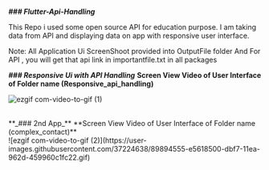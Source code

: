 **_### Flutter-Api-Handling_**

This Repo i used some open source API for education purpose.
I am taking data from API and displaying data on app with responsive user interface. 

Note: All Application Ui ScreenShoot provided into OutputFile folder
      And For API , you will get that api link in importantfile.txt in all packages 

**_### Responsive Ui with API Handling_**
**Screen View Video of  User Interface of Folder name (Responsive_api_handling)**

![ezgif com-video-to-gif (1)](https://user-images.githubusercontent.com/37224638/89892554-746c9e00-dbf4-11ea-953c-65b3efe52ada.gif)

<br/>
**_### 2nd App_**
**Screen View Video of  User Interface of Folder name (complex_contact)**
<br/>
![ezgif com-video-to-gif (2)](https://user-images.githubusercontent.com/37224638/89894555-e5618500-dbf7-11ea-962d-459960c1fc22.gif)


